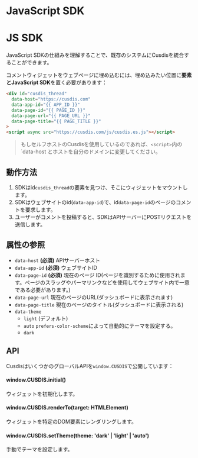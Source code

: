 # JavaScript SDK

# JS SDK

JavaScript SDKの仕組みを理解することで、既存のシステムにCusdisを統合することができます。

コメントウィジェットをウェブページに埋め込むには、埋め込みたい位置に**要素とJavaScript SDK**を置く必要があります：

```html
<div id="cusdis_thread"
  data-host="https://cusdis.com"
  data-app-id="{{ APP_ID }}"
  data-page-id="{{ PAGE_ID }}"
  data-page-url="{{ PAGE_URL }}"
  data-page-title="{{ PAGE_TITLE }}"
>
<script async src="https://cusdis.com/js/cusdis.es.js"></script>
```

> もしセルフホストのCusdisを使用しているのであれば、`<script>`内の`data-host とホストを自分のドメインに変更してください。

## 動作方法

1. SDKはid`cusdis_thread`の要素を見つけ、そこにウィジェットをマウントします。
2. SDKはウェブサイトのid(`data-app-id`)で、id`data-page-id`のページのコメントを要求します。
3. ユーザーがコメントを投稿すると、SDKはAPIサーバーにPOSTリクエストを送信します。

## 属性の参照

- `data-host` **(必須)** APIサーバーホスト
- `data-app-id` **(必須)** ウェブサイトID
- `data-page-id` **(必須)** 現在のページ ID(ページを識別するために使用されます。ページのスラッグやパーマリンクなどを使用してウェブサイト内で一意である必要があります。)
- `data-page-url` 現在のページのURL(ダッシュボードに表示されます)
- `data-page-title` 現在のページのタイトル(ダッシュボードに表示される)
- `data-theme`
  - `light` (デフォルト)
  - `auto` `prefers-color-scheme`によって自動的にテーマを設定する。
  - `dark`

## API

CusdisはいくつかのグローバルAPIを`window.CUSDIS`で公開しています：

#### window.CUSDIS.initial()

ウィジェットを初期化します。

#### window.CUSDIS.renderTo(target: HTMLElement)

ウィジェットを特定のDOM要素にレンダリングします。

#### window.CUSDIS.setTheme(theme: 'dark' | 'light' | 'auto')

手動でテーマを設定します。